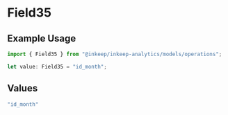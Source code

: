 # Field35

## Example Usage

```typescript
import { Field35 } from "@inkeep/inkeep-analytics/models/operations";

let value: Field35 = "id_month";
```

## Values

```typescript
"id_month"
```